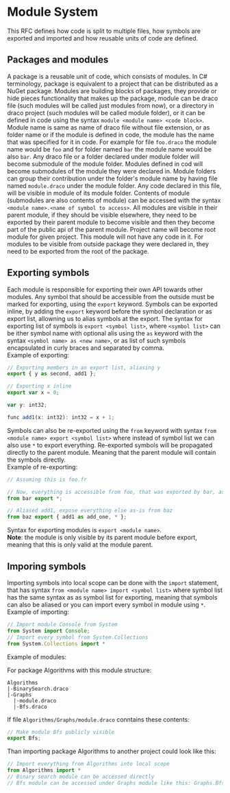 # Module System
This RFC defines how code is split to multiple files, how symbols are exported and imported and how reusable units of code are defined.  
## Packages and modules
A package is a reusable unit of code, which consists of modules. In C# terminology, package is equivalent to a project that can be distributed as a NuGet package. Modules are building blocks of packages, they provide or hide pieces functionality that makes up the package, module can be draco file (such modules will be called just modules from now), or a directory in draco project (such modules will be called module folder), or it can be defined in code using the syntax `module <module name> <code block>`. Module name is same as name of draco file without file extension, or as folder name or if the module is defined in code, the module has the name that was specified for it in code. For example for file `foo.draco` the module name would be `foo` and for folder named `bar` the module name would be also `bar`. Any draco file or a folder declared under module folder will become submodule of the module folder. Modules defined in cod will become submodules of the module they were declared in. Module folders can group their contribution under the folder's module name by having file named `module.draco` under the module folder. Any code declared in this file, will be visible in module of its module folder. Contents of module (submodules are also contents of module) can be accessed with the syntax `<module name>.<name of symbol to access>`. All modules are visible in their parent module, if they should be visible elsewhere, they need to be exported by their parent module to become visible and then they become part of the public api of the parent module. Project name will become root module for given project. This module will not have any code in it. For modules to be visible from outside package they were declared in, they need to be exported from the root of the package.  
## Exporting symbols
Each module is responsible for exporting their own API towards other modules. Any symbol that should be accessible from the outside must be marked for exporting, using the `export` keyword. Symbols can be exported inline, by adding the `export` keyword before the symbol declaration or as export list, allowning us to alias symbols at the export. The syntax for exporting list of symbols is `export <symbol list>`, where `<symbol list>` can be ither symbol name with optional alis using the `as` keyword with the syntax `<symbol name> as <new name>`, or as list of such symbols encapsulated in curly braces and separated by comma.  
Example of exporting:
```js
// Exporting members in an export list, aliasing y
export { y as second, add1 };

// Exporting x inline
export var x = 0;

var y: int32;

func add1(x: int32): int32 = x + 1;
```
Symbols can also be re-exported using the `from` keyword with syntax `from <module name> export <symbol list>` where instead of symbol list we can also use `*` to export everything. Re-exported symbols will be propagated directly to the parent module. Meaning that the parent module will contain the symbols directly.  
Example of re-exporting:
```js
// Assuming this is foo.fr

// Now, everything is accessible from foo, that was exported by bar, as is
from bar export *;

// Aliased add1, expose everything else as-is from baz
from baz export { add1 as add_one, * };
```
Syntax for exporting modules is `export <module name>`.  
**Note**: the module is only visible by its parent module before export, meaning that this is only valid at the module parent.
## Imporing symbols
Importing symbols into local scope can be done with the `import` statement, that has syntax `from <module name> import <symbol list>` where symbol list has the same syntax as as symbol list for exporting, meaning that symbols can also be aliased or you can import every symbol in module using `*`.  
Example of importing:
```js
// Import module Console from System
from System import Console;
// Import every symbol from System.Collections
from System.Collections import *
```
Example of modules:

For package Algorithms with this module structure:
```
Algorithms
|-BinarySearch.draco
|-Graphs
  |-module.draco
  |-Bfs.draco
```  
If file `Algorithms/Graphs/module.draco` conntains these contents:
```js
// Make module Bfs publicly visible
export Bfs;
```
Than importing package Algorithms to another project could look like this:
```js
// Import everything from Algorithms into local scope
from Algorithms import *
// Binary search module can be accessed directly
// Bfs module can be accessed under Graphs module like this: Graphs.Bfs
```
